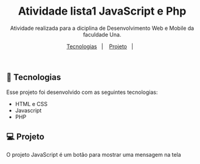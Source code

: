 <h1 align="center"> Atividade lista1 JavaScript e Php </h1>

<p align="center">
Atividade realizada para a diciplina de Desenvolvimento Web e Mobile da faculdade Una. <br/>

<p align="center">
  <a href="#-tecnologias">Tecnologias</a>&nbsp;&nbsp;&nbsp;|&nbsp;&nbsp;&nbsp;
  <a href="#-projeto">Projeto</a>&nbsp;&nbsp;&nbsp;|&nbsp;&nbsp;&nbsp;
</p>

<br>

## 🚀 Tecnologias

Esse projeto foi desenvolvido com as seguintes tecnologias:

- HTML e CSS
- Javascript
- PHP

## 💻 Projeto

O projeto JavaScript é um botão para mostrar uma mensagem na tela


